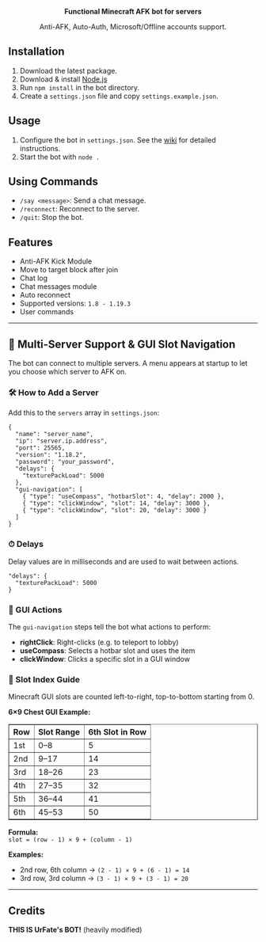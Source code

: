 <p align="center">
    <strong>Functional Minecraft AFK bot for servers</strong>
  </p>

  <p align="center">
    Anti-AFK, Auto-Auth, Microsoft/Offline accounts support.
  </p>

  <h2>Installation</h2>
  <ol>
    <li>Download the latest package.</li>
    <li>Download & install <a href="https://nodejs.org/en/download/">Node.js</a></li>
    <li>Run <code>npm install</code> in the bot directory.</li>
    <li>Create a <code>settings.json</code> file and copy <code>settings.example.json</code>.</li>
  </ol>

  <h2>Usage</h2>
  <ol>
    <li>Configure the bot in <code>settings.json</code>. See the <a href="https://urfate.gitbook.io/afk-bot/bot-configuration">wiki</a> for detailed instructions.</li>
    <li>Start the bot with <code>node .</code></li>
  </ol>

  <h2>Using Commands</h2>
  <ul>
    <li><code>/say &lt;message&gt;</code>: Send a chat message.</li>
    <li><code>/reconnect</code>: Reconnect to the server.</li>
    <li><code>/quit</code>: Stop the bot.</li>
  </ul>

  <h2>Features</h2>
  <ul>
    <li>Anti-AFK Kick Module</li>
    <li>Move to target block after join</li>
    <li>Chat log</li>
    <li>Chat messages module</li>
    <li>Auto reconnect</li>
    <li>Supported versions: <code>1.8 - 1.19.3</code></li>
    <li>User commands</li>
  </ul>

  <hr>

  <h2>🔧 Multi-Server Support & GUI Slot Navigation</h2>
  <p>The bot can connect to multiple servers. A menu appears at startup to let you choose which server to AFK on.</p>

  <h3>🛠 How to Add a Server</h3>
  <p>Add this to the <code>servers</code> array in <code>settings.json</code>:</p>

  <pre><code>{
  "name": "server_name",
  "ip": "server.ip.address",
  "port": 25565,
  "version": "1.18.2",
  "password": "your_password",
  "delays": {
    "texturePackLoad": 5000
  },
  "gui-navigation": [
    { "type": "useCompass", "hotbarSlot": 4, "delay": 2000 },
    { "type": "clickWindow", "slot": 14, "delay": 3000 },
    { "type": "clickWindow", "slot": 20, "delay": 3000 }
  ]
}
</code></pre>

  <h3>⏱ Delays</h3>
  <p>Delay values are in milliseconds and are used to wait between actions.</p>

  <pre><code>"delays": {
  "texturePackLoad": 5000
}</code></pre>

  <h3>🧭 GUI Actions</h3>
  <p>The <code>gui-navigation</code> steps tell the bot what actions to perform:</p>
  <ul>
    <li><strong>rightClick</strong>: Right-clicks (e.g. to teleport to lobby)</li>
    <li><strong>useCompass</strong>: Selects a hotbar slot and uses the item</li>
    <li><strong>clickWindow</strong>: Clicks a specific slot in a GUI window</li>
  </ul>

  <h3>🔢 Slot Index Guide</h3>
  <p>Minecraft GUI slots are counted left-to-right, top-to-bottom starting from 0.</p>

  <p><strong>6×9 Chest GUI Example:</strong></p>
  <table border="1" cellpadding="6" cellspacing="0">
    <thead>
      <tr><th>Row</th><th>Slot Range</th><th>6th Slot in Row</th></tr>
    </thead>
    <tbody>
      <tr><td>1st</td><td>0–8</td><td>5</td></tr>
      <tr><td>2nd</td><td>9–17</td><td>14</td></tr>
      <tr><td>3rd</td><td>18–26</td><td>23</td></tr>
      <tr><td>4th</td><td>27–35</td><td>32</td></tr>
      <tr><td>5th</td><td>36–44</td><td>41</td></tr>
      <tr><td>6th</td><td>45–53</td><td>50</td></tr>
    </tbody>
  </table>

  <p><strong>Formula:</strong><br>
  <code>slot = (row - 1) × 9 + (column - 1)</code></p>

  <p><strong>Examples:</strong></p>
  <ul>
    <li>2nd row, 6th column → <code>(2 - 1) × 9 + (6 - 1) = 14</code></li>
    <li>3rd row, 3rd column → <code>(3 - 1) × 9 + (3 - 1) = 20</code></li>
  </ul>

  <hr>

  <h2>Credits</h2>
  <p><strong>THIS IS UrFate's BOT!</strong> (heavily modified)</p>